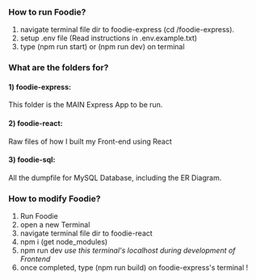 ### How to run Foodie?
1) navigate terminal file dir to foodie-express (cd /foodie-express).
2) setup .env file (Read instructions in .env.example.txt)
3) type (npm run start) or (npm run dev) on terminal


### What are the folders for?
#### 1) foodie-express:
This folder is the MAIN Express App to be run.

#### 2) foodie-react:
Raw files of how I built my Front-end using React

#### 3) foodie-sql:
All the dumpfile for MySQL Database, including the ER Diagram.


### How to modify Foodie?
1) Run Foodie
2) open a new Terminal
3) navigate terminal file dir to foodie-react
4) npm i (get node_modules)
5) npm run dev
*use this terminal's localhost during development of Frontend*
6) once completed, type (npm run build) on foodie-express's terminal !
